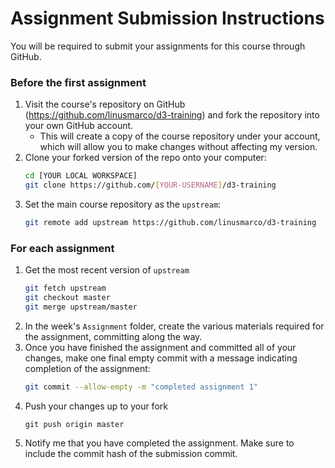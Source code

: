 # Assignment Submission Instructions
You will be required to submit your assignments for this course through GitHub.

### Before the first assignment
1. Visit the course's repository on GitHub (https://github.com/linusmarco/d3-training) and fork the repository into your own GitHub account.
    - This will create a copy of the course repository under your account, which will allow you to make changes without affecting my version.
2. Clone your forked version of the repo onto your computer:
    ```bash
    cd [YOUR LOCAL WORKSPACE]
    git clone https://github.com/[YOUR-USERNAME]/d3-training
    ```
3. Set the main course repository as the `upstream`:
    ```bash
    git remote add upstream https://github.com/linusmarco/d3-training
    ```

### For each assignment
1. Get the most recent version of `upstream`
    ```bash
    git fetch upstream
    git checkout master
    git merge upstream/master
    ```
2. In the week's `Assignment` folder, create the various materials required for the assignment, committing along the way.
3. Once you have finished the assignment and committed all of your changes, make one final empty commit with a message indicating completion of the assignment:
    ```bash
    git commit --allow-empty -m "completed assignment 1"
    ```
4. Push your changes up to your fork
    ```
    git push origin master
    ```
5. Notify me that you have completed the assignment. Make sure to include the commit hash of the submission commit.
